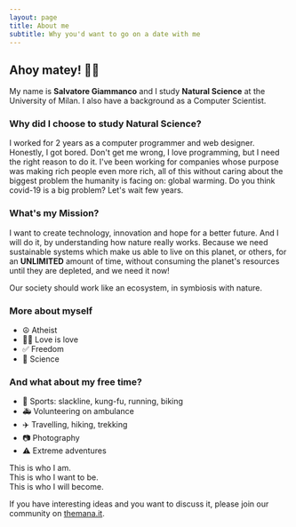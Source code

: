 ```yaml
---
layout: page
title: About me
subtitle: Why you'd want to go on a date with me
---
```


## Ahoy matey! 🏴‍☠️

My name is **Salvatore Giammanco** and I study **Natural Science** at the University of Milan. I also have a background as a Computer Scientist.

### Why did I choose to study Natural Science? 

I worked for 2 years as a computer programmer and web designer. Honestly, I got bored. Don't get me wrong, I love programming, but I need the right reason to do it. I've been working for companies whose purpose was making rich people even more rich, all of this without caring about the biggest problem the humanity is facing on: global warming. Do you think covid-19 is a big problem? Let's wait few years.

### What's my Mission?

I want to create technology, innovation and hope for a better future. And I will do it, by understanding how nature really works. Because we need sustainable systems which make us able to live on this planet, or others, for an **UNLIMITED** amount of time, without consuming the planet's resources until they are depleted, and we need it now!

Our society should work like an ecosystem, in symbiosis with nature.

### More about myself
- ☮️ Atheist
- 🏳️‍🌈 Love is love
- ✅ Freedom
- 🔬 Science


### And what about my free time?
- 🚴 Sports: slackline, kung-fu, running, biking
- 🚑 Volunteering on ambulance
- ✈️ Travelling, hiking, trekking
- 📷 Photography
- ⚠️ Extreme adventures


This is who I am.<br>
This is who I want to be.<br>
This is who I will become. 

If you have interesting ideas and you want to discuss it, please join our community on [themana.it](https://www.themana.it).